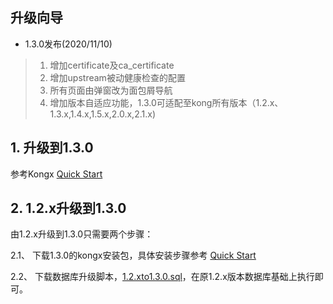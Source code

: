 ## 升级向导
- 1.3.0发布(2020/11/10)
> 1. 增加certificate及ca_certificate
> 2. 增加upstream被动健康检查的配置
> 3. 所有页面由弹窗改为面包屑导航
> 4. 增加版本自适应功能，1.3.0可适配至kong所有版本（1.2.x、1.3.x,1.4.x,1.5.x,2.0.x,2.1.x)

## 1. 升级到1.3.0
参考Kongx [Quick Start](https://www.kancloud.cn/raoxiaoyan/kongx/1984323)
## 2. 1.2.x升级到1.3.0
由1.2.x升级到1.3.0只需要两个步骤：

2.1、 下载1.3.0的kongx安装包，具体安装步骤参考 [Quick Start](https://www.kancloud.cn/raoxiaoyan/kongx/1984323)

2.2、 下载数据库升级脚本，[1.2.xto1.3.0.sql](./upgrade/1.2.xto1.3.xlog.md)，在原1.2.x版本数据库基础上执行即可。
